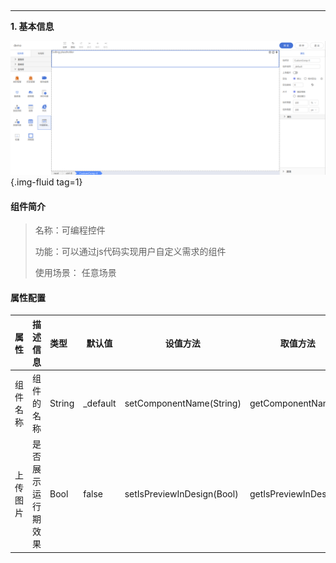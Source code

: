 <h2></h2>

---

**1\. 基本信息**

![可编程控件](../../assets/img/customComp.png "可编程控件"){.img-fluid tag=1}

#### **组件简介**

> 名称：可编程控件
>
> 功能：可以通过js代码实现用户自定义需求的组件
>
> 使用场景： 任意场景

#### **属性配置**

| 属性     | 描述信息           | 类型   | 默认值    | 设值方法                   | 取值方法               |
| :------- | :----------------- | :----- | --------- | -------------------------- | ---------------------- |
| 组件名称 | 组件的名称         | String | \_default | setComponentName(String)   | getComponentName()     |
| 上传图片 | 是否展示运行期效果 | Bool   | false     | setIsPreviewInDesign(Bool) | getIsPreviewInDesign() |
